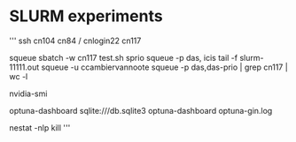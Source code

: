 # SLURM experiments 

'''
ssh cn104
cn84 / cnlogin22
cn117

squeue
sbatch -w cn117  test.sh
sprio
squeue -p das, icis
tail -f slurm-11111.out
squeue -u ccambiervannoote
squeue -p das,das-prio | grep cn117 | wc -l

nvidia-smi 

optuna-dashboard sqlite:///db.sqlite3
optuna-dashboard optuna-gin.log

nestat -nlp
kill <pid>
'''